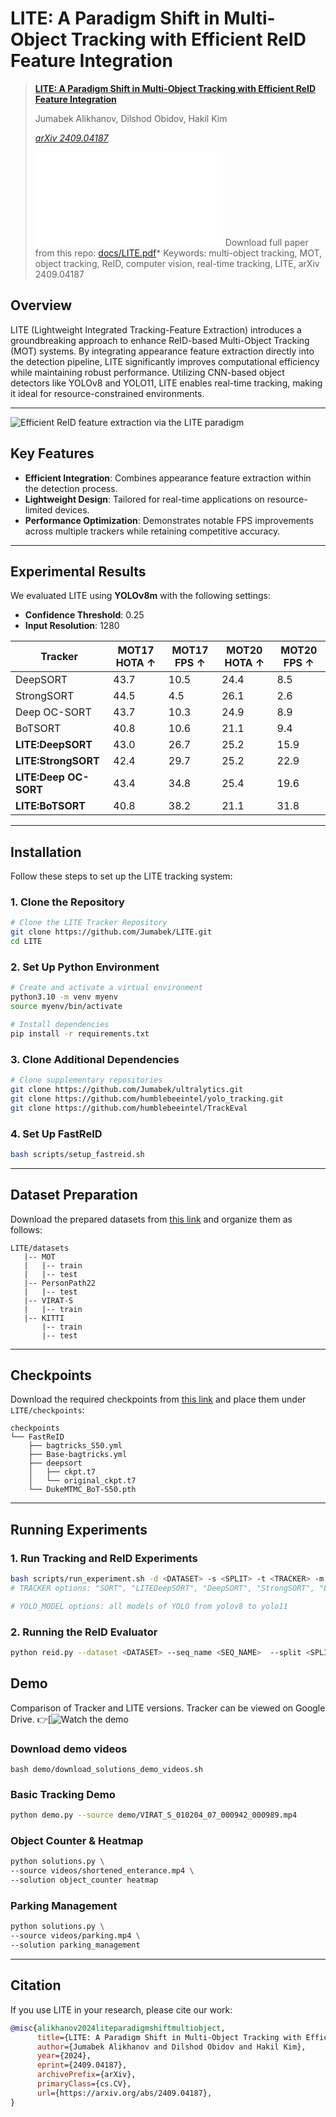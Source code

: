 # LITE: A Paradigm Shift in Multi-Object Tracking with Efficient ReID Feature Integration

> [**LITE: A Paradigm Shift in Multi-Object Tracking with Efficient ReID Feature Integration**](http://www.arxiv.org/abs/2409.04187v2)
> 
> Jumabek Alikhanov, Dilshod Obidov, Hakil Kim
> 
> *[arXiv 2409.04187](http://www.arxiv.org/abs/2409.04187v2)*
> 
> *![Published at ICONIP2024](assets/ICONIP2024_Certificate_of_Presentation_Paper_1.pdf)*
> Download full paper from this repo: [docs/LITE.pdf](docs/LITE.pdf)*
> Keywords: multi-object tracking, MOT, object tracking, ReID, computer vision, real-time tracking, LITE, arXiv 2409.04187

## Overview

LITE (Lightweight Integrated Tracking-Feature Extraction) introduces a groundbreaking approach to enhance ReID-based Multi-Object Tracking (MOT) systems. By integrating appearance feature extraction directly into the detection pipeline, LITE significantly improves computational efficiency while maintaining robust performance. Utilizing CNN-based object detectors like YOLOv8 and YOLO11, LITE enables real-time tracking, making it ideal for resource-constrained environments.

---
![Efficient ReID feature extraction via the LITE paradigm](assets/Fig02-6390.png)

## Key Features

- **Efficient Integration**: Combines appearance feature extraction within the detection process.
- **Lightweight Design**: Tailored for real-time applications on resource-limited devices.
- **Performance Optimization**: Demonstrates notable FPS improvements across multiple trackers while retaining competitive accuracy.

---

## Experimental Results

We evaluated LITE using **YOLOv8m** with the following settings:

- **Confidence Threshold**: 0.25
- **Input Resolution**: 1280

| Tracker              | MOT17 HOTA ↑ | MOT17 FPS ↑ | MOT20 HOTA ↑ | MOT20 FPS ↑ |
|----------------------|------------------|----------------|------------------|----------------|
| DeepSORT            | 43.7            | 10.5           | 24.4            | 8.5            |
| StrongSORT          | 44.5            | 4.5            | 26.1            | 2.6            |
| Deep OC-SORT        | 43.7            | 10.3           | 24.9            | 8.9            |
| BoTSORT             | 40.8            | 10.6           | 21.1            | 9.4            |
| **LITE:DeepSORT**   | 43.0            | 26.7           | 25.2            | 15.9           |
| **LITE:StrongSORT** | 42.4            | 29.7           | 25.2            | 22.9           |
| **LITE:Deep OC-SORT** | 43.4            | 34.8           | 25.4            | 19.6           |
| **LITE:BoTSORT**    | 40.8            | 38.2           | 21.1            | 31.8           |
---

## Installation

Follow these steps to set up the LITE tracking system:

### 1. Clone the Repository

```bash
# Clone the LITE Tracker Repository
git clone https://github.com/Jumabek/LITE.git
cd LITE
```

### 2. Set Up Python Environment

```bash
# Create and activate a virtual environment
python3.10 -m venv myenv
source myenv/bin/activate

# Install dependencies
pip install -r requirements.txt
```

### 3. Clone Additional Dependencies

```bash
# Clone supplementary repositories
git clone https://github.com/Jumabek/ultralytics.git
git clone https://github.com/humblebeeintel/yolo_tracking.git
git clone https://github.com/humblebeeintel/TrackEval
```

### 4. Set Up FastReID

```bash
bash scripts/setup_fastreid.sh
```

---

## Dataset Preparation

Download the prepared datasets from [this link](https://drive.google.com/drive/folders/1hlX2n5FVFGXOJrQMVSxnSmSNW7TM_BZ3) and organize them as follows:

```plaintext
LITE/datasets
   |-- MOT
   |   |-- train
   |   |-- test
   |-- PersonPath22
   |   |-- test
   |-- VIRAT-S
   |   |-- train
   |-- KITTI
       |-- train
       |-- test
```

---

## Checkpoints

Download the required checkpoints from [this link](https://drive.google.com/file/d/1L4gnCbkmvGB6HbPPs1YK8O2fERBS-Xvn) and place them under `LITE/checkpoints`:

```plaintext
checkpoints
└── FastReID
    ├── bagtricks_S50.yml
    ├── Base-bagtricks.yml
    ├── deepsort
    │   ├── ckpt.t7
    │   └── original_ckpt.t7
    └── DukeMTMC_BoT-S50.pth
```

---

## Running Experiments

### 1. Run Tracking and ReID Experiments

```bash
bash scripts/run_experiment.sh -d <DATASET> -s <SPLIT> -t <TRACKER> -m <YOLO_MODEL>
# TRACKER options: "SORT", "LITEDeepSORT", "DeepSORT", "StrongSORT", "LITEStrongSORT", "OCSORT", "Bytetrack", "DeepOCSORT", "LITEDeepOCSORT", "BoTSORT", "LITEBoTSORT"

# YOLO_MODEL options: all models of YOLO from yolov8 to yolo11
```

### 2. Running the ReID Evaluator
```bash
python reid.py --dataset <DATASET> --seq_name <SEQ_NAME>  --split <SPLIT>  --tracker <ReID_MODEL> --save
```

## Demo

Comparison of Tracker and LITE versions. Tracker can be viewed on Google Drive.
👉[![Watch the demo](https://drive.google.com/file/d/1Oe13xFO4aR5u6UQcNyIQwKwmbl2-iEDl/view?usp=drive_link)

### Download demo videos

```
bash demo/download_solutions_demo_videos.sh
```

### Basic Tracking Demo

```bash
python demo.py --source demo/VIRAT_S_010204_07_000942_000989.mp4
```

### Object Counter & Heatmap

```bash
python solutions.py \
--source videos/shortened_enterance.mp4 \
--solution object_counter heatmap
```

### Parking Management

```bash
python solutions.py \
--source videos/parking.mp4 \
--solution parking_management
```

---

## Citation

If you use LITE in your research, please cite our work:

```bibtex
@misc{alikhanov2024liteparadigmshiftmultiobject,
      title={LITE: A Paradigm Shift in Multi-Object Tracking with Efficient ReID Feature Integration}, 
      author={Jumabek Alikhanov and Dilshod Obidov and Hakil Kim},
      year={2024},
      eprint={2409.04187},
      archivePrefix={arXiv},
      primaryClass={cs.CV},
      url={https://arxiv.org/abs/2409.04187}, 
}
```
